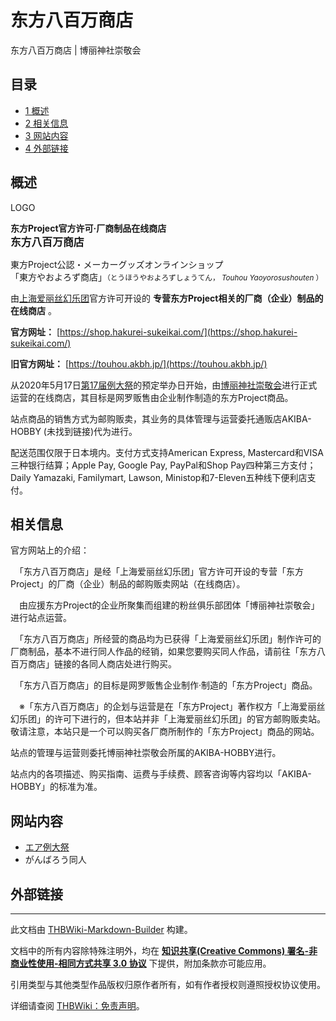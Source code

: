 # 东方八百万商店

<!-- source html: G:\repos\THBWiki-Markdown-Builder\THBWikiMarkdown\Temp\main\6\67\ns0%3A%E4%B8%9C%E6%96%B9%E5%85%AB%E7%99%BE%E4%B8%87%E5%95%86%E5%BA%97.html -->

东方八百万商店 | 博丽神社崇敬会


## 目录

- [1 概述](#概述)
- [2 相关信息](#相关信息)
- [3 网站内容](#网站内容)
- [4 外部链接](#外部链接)





## 概述
[](./文件-东方八百万商店LOGO.png.md)  [](./文件-东方八百万商店LOGO.png.md)LOGO
  
 **东方Project官方许可·厂商制品在线商店**   
<big> **东方八百万商店** </big>  

東方Project公認・メーカーグッズオンラインショップ  
「東方やおよろず商店」<small>（とうほうやおよろずしょうてん， *Touhou Yaoyorosushouten* ）</small>  

由[上海爱丽丝幻乐团](./上海爱丽丝幻乐团.md)官方许可开设的 **专营东方Project相关的厂商（企业）制品的在线商店** 。
  

 **官方网址：**  [https://shop.hakurei-sukeikai.com/](https://shop.hakurei-sukeikai.com/)  

 **旧官方网址：**  [https://touhou.akbh.jp/](https://touhou.akbh.jp/)
  

从2020年5月17日[第17届例大祭](./博丽神社例大祭.md)的预定举办日开始，由[博丽神社崇敬会](./博丽神社崇敬会.md)进行正式运营的在线商店，其目标是网罗贩售由企业制作制造的东方Project商品。  

站点商品的销售方式为邮购贩卖，其业务的具体管理与运营委托通贩店AKIBA-HOBBY (未找到链接)代为进行。  

配送范围仅限于日本境内。支付方式支持American Express, Mastercard和VISA三种银行结算；Apple Pay, Google Pay, PayPal和Shop Pay四种第三方支付；Daily Yamazaki, Familymart, Lawson, Ministop和7-Eleven五种线下便利店支付。
  


## 相关信息

  
官方网站上的介绍：  

　「东方八百万商店」是经「上海爱丽丝幻乐团」官方许可开设的专营「东方Project」的厂商（企业）制品的邮购贩卖网站（在线商店）。  

　由应援东方Project的企业所聚集而组建的粉丝俱乐部团体「博丽神社崇敬会」进行站点运营。  

　「东方八百万商店」所经营的商品均为已获得「上海爱丽丝幻乐团」制作许可的厂商制品，基本不进行同人作品的经销，如果您要购买同人作品，请前往「东方八百万商店」链接的各同人商店处进行购买。  

　「东方八百万商店」的目标是网罗贩售企业制作·制造的「东方Project」商品。  

　※「东方八百万商店」的企划与运营是在「东方Project」著作权方「上海爱丽丝幻乐团」的许可下进行的，但本站并非「上海爱丽丝幻乐团」的官方邮购贩卖站。敬请注意，本站只是一个可以购买各厂商所制作的「东方Project」商品的网站。
  


  
站点的管理与运营则委托博丽神社崇敬会所属的AKIBA-HOBBY进行。  

站点内的各项描述、购买指南、运费与手续费、顾客咨询等内容均以「AKIBA-HOBBY」的标准为准。
  


## 网站内容
- [エア例大祭](./博丽神社例大祭.md)
- がんばろう同人


## 外部链接




---

此文档由 [THBWiki-Markdown-Builder](https://github.com/Delsin-Yu/THBWiki-Markdown-Builder) 构建。

文档中的所有内容除特殊注明外，均在 [**知识共享(Creative Commons) 署名-非商业性使用-相同方式共享 3.0 协议**](https://creativecommons.org/licenses/by-sa/3.0/deed.zh-hans) 下提供，附加条款亦可能应用。

引用类型与其他类型作品版权归原作者所有，如有作者授权则遵照授权协议使用。

详细请查阅 [THBWiki：免责声明](https://thbwiki.cc/THBWiki:%E5%85%8D%E8%B4%A3%E5%A3%B0%E6%98%8E)。

